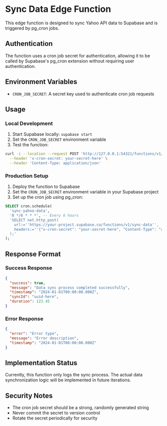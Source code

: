 # Sync Data Edge Function

This edge function is designed to sync Yahoo API data to Supabase and is triggered by pg_cron jobs.

## Authentication

The function uses a cron job secret for authentication, allowing it to be called by Supabase's pg_cron extension without requiring user authentication.

## Environment Variables

- `CRON_JOB_SECRET`: A secret key used to authenticate cron job requests

## Usage

### Local Development

1. Start Supabase locally: `supabase start`
2. Set the `CRON_JOB_SECRET` environment variable
3. Test the function:

```bash
curl -i --location --request POST 'http://127.0.0.1:54321/functions/v1/sync-data' \
  --header 'x-cron-secret: your-secret-here' \
  --header 'Content-Type: application/json'
```

### Production Setup

1. Deploy the function to Supabase
2. Set the `CRON_JOB_SECRET` environment variable in your Supabase project
3. Set up the cron job using pg_cron:

```sql
SELECT cron.schedule(
  'sync-yahoo-data',
  '0 */6 * * *', -- Every 6 hours
  'SELECT net.http_post(
    url:=''https://your-project.supabase.co/functions/v1/sync-data'',
    headers:=''{"x-cron-secret": "your-secret-here", "Content-Type": "application/json"}''::jsonb
  );'
);
```

## Response Format

### Success Response

```json
{
  "success": true,
  "message": "Data sync process completed successfully",
  "timestamp": "2024-01-01T00:00:00.000Z",
  "syncId": "uuid-here",
  "duration": 123.45
}
```

### Error Response

```json
{
  "error": "Error type",
  "message": "Error description",
  "timestamp": "2024-01-01T00:00:00.000Z"
}
```

## Implementation Status

Currently, this function only logs the sync process. The actual data synchronization logic will be implemented in future iterations.

## Security Notes

- The cron job secret should be a strong, randomly generated string
- Never commit the secret to version control
- Rotate the secret periodically for security

